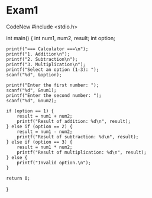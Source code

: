 # Exam1
CodeNew
#include <stdio.h>

int main() {
    int num1, num2, result;
    int option;

    printf("=== Calculator ===\n");
    printf("1. Addition\n");
    printf("2. Subtraction\n");
    printf("3. Multiplication\n");
    printf("Select an option (1-3): ");
    scanf("%d", &option);

    printf("Enter the first number: ");
    scanf("%d", &num1);
    printf("Enter the second number: ");
    scanf("%d", &num2);

    if (option == 1) {
        result = num1 + num2;
        printf("Result of addition: %d\n", result);
    } else if (option == 2) {
        result = num1 - num2;
        printf("Result of subtraction: %d\n", result);
    } else if (option == 3) {
        result = num1 * num2;
        printf("Result of multiplication: %d\n", result);
    } else {
        printf("Invalid option.\n");
    }

    return 0;
}
